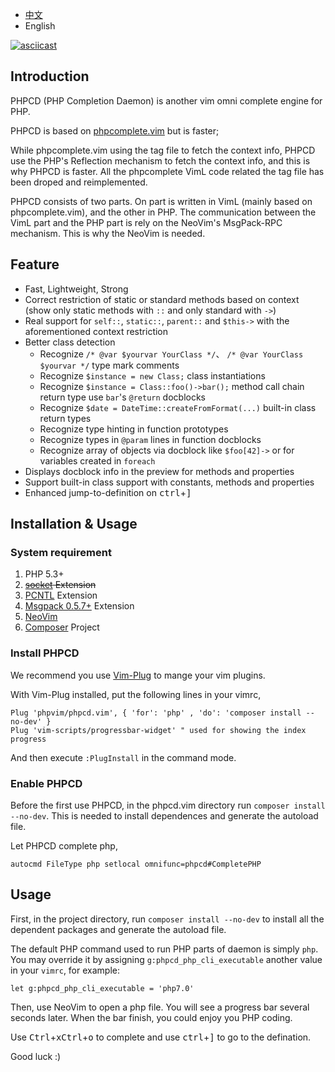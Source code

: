 - [中文](./README.md)
- English

[![asciicast](https://asciinema.org/a/4dzyyjymrguylqt21igxlhhqx.png)](https://asciinema.org/a/4dzyyjymrguylqt21igxlhhqx)

## Introduction

PHPCD (PHP Completion Daemon) is another vim omni complete engine for PHP.

PHPCD is based on [phpcomplete.vim](https://github.com/shawncplus/phpcomplete.vim) but is faster;

While phpcomplete.vim using the tag file to fetch the context info, PHPCD use the PHP's Reflection mechanism to fetch the context info, and this is why PHPCD is faster. All the phpcomplete VimL code related the tag file has been droped and reimplemented.

PHPCD consists of two parts. On part is written in VimL (mainly based on phpcomplete.vim), and the other in PHP. The communication between the VimL part and the PHP part is rely on the NeoVim's MsgPack-RPC mechanism. This is why the NeoVim is needed.

##  Feature
 * Fast, Lightweight, Strong
 * Correct restriction of static or standard methods based on context (show only static methods with `::` and only standard with `->`)
 * Real support for `self::`, `static::`, `parent::` and `$this->` with the aforementioned context restriction
 * Better class detection
     - Recognize `/* @var $yourvar YourClass */`、 `/* @var YourClass $yourvar */` type mark comments
     - Recognize `$instance = new Class;` class instantiations
     - Recognize `$instance = Class::foo()->bar();` method call chain return type use `bar`'s `@return` docblocks
     - Recognize `$date = DateTime::createFromFormat(...)` built-in class return types
     - Recognize type hinting in function prototypes
     - Recognize types in `@param` lines in function docblocks
     - Recognize array of objects via docblock like `$foo[42]->` or for variables created in `foreach`
 * Displays docblock info in the preview for methods and properties
 * Support built-in class support with constants, methods and properties
 * Enhanced jump-to-definition on <kbd>ctrl</kbd>+<kbd>]</kbd>

## Installation & Usage

### System requirement

 1. PHP 5.3+
 2. ~~[socket](http://php.net/manual/en/book.sockets.php) Extension~~
 3. [PCNTL](http://php.net/manual/en/book.pcntl.php) Extension
 4. [Msgpack 0.5.7+](https://github.com/msgpack/msgpack-php) Extension
 5. [NeoVim](http://neovim.io/)
 6. [Composer](https://getcomposer.org/) Project


### Install PHPCD

We recommend you use [Vim-Plug](https://github.com/junegunn/vim-plug/blob/master/README.md) to mange your vim plugins.

With Vim-Plug installed, put the following lines in your vimrc,

```
Plug 'phpvim/phpcd.vim', { 'for': 'php' , 'do': 'composer install --no-dev' }
Plug 'vim-scripts/progressbar-widget' " used for showing the index progress
```

And then execute `:PlugInstall` in the command mode.

### Enable PHPCD

Before the first use PHPCD, in the phpcd.vim directory run `composer install --no-dev`. This is needed to install dependences and generate the autoload file.

Let PHPCD complete php,

```
autocmd FileType php setlocal omnifunc=phpcd#CompletePHP
```

## Usage

First, in the project directory, run `composer install --no-dev` to install all the dependent packages and generate the autoload file.

The default PHP command used to run PHP parts of daemon is simply `php`. You may override it by assigning `g:phpcd_php_cli_executable` another value in your `vimrc`, for example:
```
let g:phpcd_php_cli_executable = 'php7.0'
```

Then, use NeoVim to open a php file. You will see a progress bar several seconds later.
When the bar finish, you could enjoy you PHP coding.

Use <kbd>Ctrl</kbd>+<kbd>x</kbd><kbd>Ctrl</kbd>+<kbd>o</kbd> to complete and use <kbd>ctrl</kbd>+<kbd>]</kbd> to go to the defination.

Good luck :)
